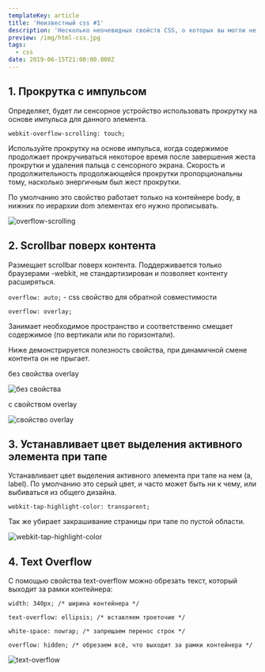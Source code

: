 ```yaml
---
templateKey: article
title: 'Неизвестный css #1'
description: 'Несколько неочевидных свойств CSS, о которых вы могли не знать. '
preview: /img/html-css.jpg
tags:
  - css
date: 2019-06-15T21:00:00.000Z
---
```

## 1. Прокрутка с импульсом

Определяет, будет ли сенсорное устройство использовать прокрутку на основе импульса для данного элемента.

`webkit-overflow-scrolling: touch;`  

Используйте прокрутку на основе импульса, когда содержимое продолжает прокручиваться некоторое время после завершения жеста прокрутки и удаления пальца с сенсорного экрана. Скорость и продолжительность продолжающейся прокрутки пропорциональны тому, насколько энергичным был жест прокрутки.

По умолчанию это свойство работает только на контейнере body, в нижних по иерархии dom элементах его нужно прописывать. 

![overflow-scrolling](/img/overflow-scrolling.gif "overflow-scrolling")

## 2. Scrollbar поверх контента

Размещает scrollbar поверх контента. Поддерживается только браузерами -webkit, не стандартизирован и позволяет контенту расширяться.

`overflow: auto;` - css свойство для обратной совместимости

`overflow: overlay;`

Занимает необходимое пространство и соответственно смещает содержимое (по вертикали или по горизонтали).

Ниже демонстрируется полезность свойства, при динамичной смене контента он не прыгает.  

без свойства overlay

![без свойства](/img/without-overlay.gif "без свойства")

c свойством overlay

![свойство overlay](/img/with-overlay.gif "свойство overlay")

## 3. Устанавливает цвет выделения активного элемента при тапе

Устанавливает цвет выделения активного элемента при тапе на нем (a, label). По умолчанию это серый цвет, и часто может быть ни к чему, или выбиваться из общего дизайна.

`webkit-tap-highlight-color: transparent;`

Так же убирает закрашивание страницы при тапе по пустой области.

![webkit-tap-highlight-color](/img/webkit-tap-highlight-color.jpg "webkit-tap-highlight-color")

## 4. Text Overflow

С помощью свойства text-overflow можно обрезать текст, который выходит за рамки контейнера:

`width: 340px; /* ширина контейнера */`

`text-overflow: ellipsis; /* вставляем троеточие */`

`white-space: nowrap; /* запрещаем перенос строк */`

`overflow: hidden; /* обрезаем всё, что выходит за рамки контейнера */`

![text-overflow](/img/text-overflow.gif "text-overflow")
